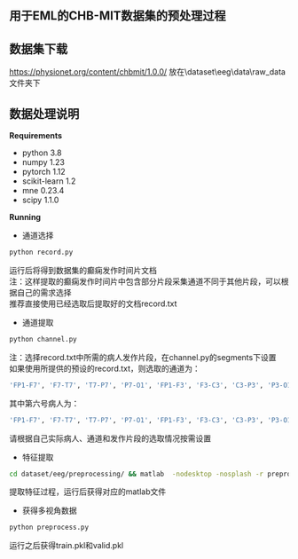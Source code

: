 用于EML的CHB-MIT数据集的预处理过程
---

## 数据集下载
https://physionet.org/content/chbmit/1.0.0/
放在\dataset\eeg\data\raw_data文件夹下

## 数据处理说明

**Requirements**
- python 3.8
- numpy 1.23
- pytorch 1.12
- scikit-learn 1.2
- mne 0.23.4
- scipy 1.1.0


**Running**
- 通道选择
```bash
python record.py
```

运行后将得到数据集的癫痫发作时间片文档  
注：这样提取的癫痫发作时间片中包含部分片段采集通道不同于其他片段，可以根据自己的需求选择  
推荐直接使用已经选取后提取好的文档record.txt

- 通道提取
```bash
python channel.py
```
注：选择record.txt中所需的病人发作片段，在channel.py的segments下设置  
如果使用所提供的预设的record.txt，则选取的通道为：
```bash
'FP1-F7', 'F7-T7', 'T7-P7', 'P7-O1', 'FP1-F3', 'F3-C3', 'C3-P3', 'P3-O1', 'FP2-F4', 'F4-C4', 'C4-P4', 'P4-O2', 'FP2-F8', 'F8-T8', 'T8-P8-0', 'P8-O2', 'FZ-CZ', 'CZ-PZ', 'P7-T7', 'T7-FT9', 'FT9-FT10', 'FT10-T8', 'T8-P8-1'
```
其中第六号病人为：
```bash
'FP1-F7', 'F7-T7', 'T7-P7', 'P7-O1', 'FP1-F3', 'F3-C3', 'C3-P3', 'P3-O1', 'FP2-F4', 'F4-C4', 'C4-P4', 'P4-O2', 'FP2-F8', 'F8-T8', 'T8-P8-0', 'P8-O2', 'FZ-CZ', 'CZ-PZ', 'T8-P8-1', 'FC1-Ref', 'FC2-Ref', 'FC5-Ref', 'FC6-Ref'
```
请根据自己实际病人、通道和发作片段的选取情况按需设置

- 特征提取
```bash
cd dataset/eeg/preprocessing/ && matlab  -nodesktop -nosplash -r preprocessing_data.m
```
提取特征过程，运行后获得对应的matlab文件

- 获得多视角数据
```bash
python preprocess.py
```
运行之后获得train.pkl和valid.pkl
